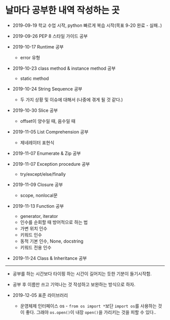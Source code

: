 # 날마다 공부한 내역 작성하는 곳

* 2019-09-19 학교 수업 시작, python 빠르게 복습 시작(목표 9-20 완료 - 실패..)

* 2019-09-26 PEP 8 스타일 가이드 공부
* 2019-10-17 Runtime 공부
  * error 유형  
* 2019-10-23 class method & instance method 공부
  * static method  
* 2019-10-24 String Sequence 공부
  * 두 가지 상황 및 이슈에 대해서 (나중에 겪게 될 것 같다.)
* 2019-10-30 Slice 공부
  * offset이 양수일 때, 음수일 때
* 2019-11-05 List Comprehension 공부
  * 제네레이터 표현식
* 2019-11-07 Enumerate & Zip 공부
* 2019-11-07 Exception procedure 공부
  * try/except/else/finally
* 2019-11-09 Closure 공부
  * scope, nonlocal문
* 2019-11-13 Function 공부
  * generator, iterator
  * 인수를 순회할 때 방어적으로 하는 법
  * 가변 위치 인수
  * 키워드 인수
  * 동적 기본 인수, None, docstring
  * 키워드 전용 인수
* 2019-11-24 Class & Inheritance 공부

---

* 공부를 하는 시간보다 타이핑 하는 시간이 길어지는 듯한 기분이 들기시작함.
* 공부 후 이름만 쓰고 기억나는 것 작성하고 보완하는 방식으로 하자.

* 2019-12-05 표준 라이브러리
    * 운영체제 인터페이스 os - `from os import *`보단 `import os`를 사용하는 것이 좋다. 그래야 `os.open()`이 내장 `open()`을 가리키는 것을 피할 수 있다..
